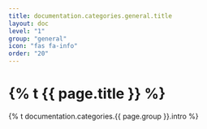 ```yaml
---
title: documentation.categories.general.title
layout: doc
level: "1"
group: "general"
icon: "fas fa-info"
order: "20"
---
```


# {% t {{ page.title }} %}

{% t documentation.categories.{{ page.group }}.intro %}
